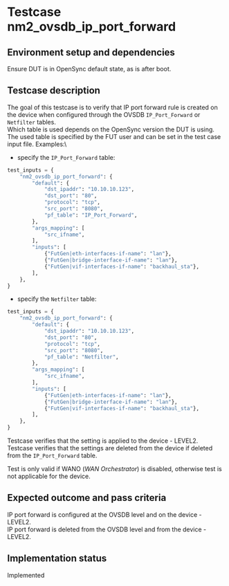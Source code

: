 # Testcase nm2_ovsdb_ip_port_forward

## Environment setup and dependencies

Ensure DUT is in OpenSync default state, as is after boot.

## Testcase description

The goal of this testcase is to verify that IP port forward rule is created on the device when configured through the
OVSDB `IP_Port_Forward` or `Netfilter` tables.\
Which table is used depends on the OpenSync version the DUT is using. The used table is specified by the FUT user and
can be set in the test case input file. Examples:\

* specify the `IP_Port_Forward` table:

```python
test_inputs = {
    "nm2_ovsdb_ip_port_forward": {
        "default": {
            "dst_ipaddr": "10.10.10.123",
            "dst_port": "80",
            "protocol": "tcp",
            "src_port": "8080",
            "pf_table": "IP_Port_Forward",
        },
        "args_mapping": [
            "src_ifname",
        ],
        "inputs": [
            {"FutGen|eth-interfaces-if-name": "lan"},
            {"FutGen|bridge-interface-if-name": "lan"},
            {"FutGen|vif-interfaces-if-name": "backhaul_sta"},
        ],
    },
}
```

* specify the `Netfilter` table:

```python
test_inputs = {
    "nm2_ovsdb_ip_port_forward": {
        "default": {
            "dst_ipaddr": "10.10.10.123",
            "dst_port": "80",
            "protocol": "tcp",
            "src_port": "8080",
            "pf_table": "Netfilter",
        },
        "args_mapping": [
            "src_ifname",
        ],
        "inputs": [
            {"FutGen|eth-interfaces-if-name": "lan"},
            {"FutGen|bridge-interface-if-name": "lan"},
            {"FutGen|vif-interfaces-if-name": "backhaul_sta"},
        ],
    },
}
```

Testcase verifies that the setting is applied to the device - LEVEL2.\
Testcase verifies that the settings are deleted from the device if deleted from the `IP_Port_Forward` table.

Test is only valid if WANO (_WAN Orchestrator_) is disabled, otherwise test is not applicable for the device.

## Expected outcome and pass criteria

IP port forward is configured at the OVSDB level and on the device - LEVEL2.\
IP port forward is deleted from the OVSDB
level and from the device - LEVEL2.

## Implementation status

Implemented
